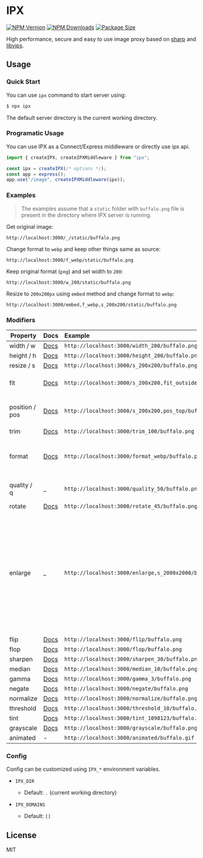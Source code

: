 # IPX

[![NPM Vernion](https://flat.badgen.net/npm/v/ipx)](https://www.npmjs.com/package/ipx)
[![NPM Downloads](https://flat.badgen.net/npm/dt/ipx)](https://www.npmjs.com/package/ipx)
[![Package Size](https://flat.badgen.net/packagephobia/install/ipx)](https://packagephobia.now.sh/result?p=ipx)

High performance, secure and easy to use image proxy based on [sharp](https://github.com/lovell/sharp) and [libvips](https://github.com/libvips/libvips).

## Usage

### Quick Start

You can use `ipx` command to start server using:

```bash
$ npx ipx
```

The default server directory is the current working directory.

### Programatic Usage

You can use IPX as a Connect/Express middleware or directly use ipx api.

```js
import { createIPX, createIPXMiddleware } from "ipx";

const ipx = createIPX(/* options */);
const app = express();
app.use("/image", createIPXMiddleware(ipx));
```

### Examples

> The examples assume that a `static` folder with `buffalo.png` file is present in the directory where IPX server is running.

Get original image:

`http://localhost:3000/_/static/buffalo.png`

Change format to `webp` and keep other things same as source:

`http://localhost:3000/f_webp/static/buffalo.png`

Keep original format (`png`) and set width to `200`:

`http://localhost:3000/w_200/static/buffalo.png`

Resize to `200x200px` using `embed` method and change format to `webp`:

`http://localhost:3000/embed,f_webp,s_200x200/static/buffalo.png`

### Modifiers

| Property        | Docs                                                            | Example                                                     | Comments                                                                                                                                                          |
| --------------- | :-------------------------------------------------------------- | :---------------------------------------------------------- | :---------------------------------------------------------------------------------------------------------------------------------------------------------------- |
| width / w       | [Docs](https://sharp.pixelplumbing.com/api-resize#resize)       | `http://localhost:3000/width_200/buffalo.png`               |
| height / h      | [Docs](https://sharp.pixelplumbing.com/api-resize#resize)       | `http://localhost:3000/height_200/buffalo.png`              |
| resize / s      | [Docs](https://sharp.pixelplumbing.com/api-resize#resize)       | `http://localhost:3000/s_200x200/buffalo.png`               |
| fit             | [Docs](https://sharp.pixelplumbing.com/api-resize#resize)       | `http://localhost:3000/s_200x200,fit_outside/buffalo.png`   | Sets `fit` option for `resize`.
| position / pos  | [Docs](https://sharp.pixelplumbing.com/api-resize#resize)       | `http://localhost:3000/s_200x200,pos_top/buffalo.png`       | Sets `position` option for `resize`.
| trim            | [Docs](https://sharp.pixelplumbing.com/api-resize#trim)         | `http://localhost:3000/trim_100/buffalo.png`                |
| format          | [Docs](https://sharp.pixelplumbing.com/api-output#toformat)     | `http://localhost:3000/format_webp/buffalo.png`             | Supported format: `jpg`, `jpeg`, `png`, `webp`, `avif`, `gif`, `heif`                                                                                             |
| quality / q     | \_                                                              | `http://localhost:3000/quality_50/buffalo.png`              | Accepted values: 0 to 100                                                                                                                                         |
| rotate          | [Docs](https://sharp.pixelplumbing.com/api-operation#rotate)    | `http://localhost:3000/rotate_45/buffalo.png`               |
| enlarge         | \_                                                              | `http://localhost:3000/enlarge,s_2000x2000/buffalo.png`     | Allow the image to be upscaled. By default the returned image will never be larger than the source in any dimension, while preserving the requested aspect ratio. |
| flip            | [Docs](https://sharp.pixelplumbing.com/api-operation#flip)      | `http://localhost:3000/flip/buffalo.png`                    |
| flop            | [Docs](https://sharp.pixelplumbing.com/api-operation#flop)      | `http://localhost:3000/flop/buffalo.png`                    |
| sharpen         | [Docs](https://sharp.pixelplumbing.com/api-operation#sharpen)   | `http://localhost:3000/sharpen_30/buffalo.png`              |
| median          | [Docs](https://sharp.pixelplumbing.com/api-operation#median)    | `http://localhost:3000/median_10/buffalo.png`               |
| gamma           | [Docs](https://sharp.pixelplumbing.com/api-operation#gamma)     | `http://localhost:3000/gamma_3/buffalo.png`                 |
| negate          | [Docs](https://sharp.pixelplumbing.com/api-operation#negate)    | `http://localhost:3000/negate/buffalo.png`                  |
| normalize       | [Docs](https://sharp.pixelplumbing.com/api-operation#normalize) | `http://localhost:3000/normalize/buffalo.png`               |
| threshold       | [Docs](https://sharp.pixelplumbing.com/api-operation#threshold) | `http://localhost:3000/threshold_10/buffalo.png`            |
| tint            | [Docs](https://sharp.pixelplumbing.com/api-colour#tint)         | `http://localhost:3000/tint_1098123/buffalo.png`            |
| grayscale       | [Docs](https://sharp.pixelplumbing.com/api-colour#grayscale)    | `http://localhost:3000/grayscale/buffalo.png`               |
| animated        | -                                                               | `http://localhost:3000/animated/buffalo.gif`                | Experimental                                                                                                                                                      |

### Config

Config can be customized using `IPX_*` environment variables.

- `IPX_DIR`

  - Default: `.` (current working directory)

- `IPX_DOMAINS`
  - Default: `[]`

## License

MIT
